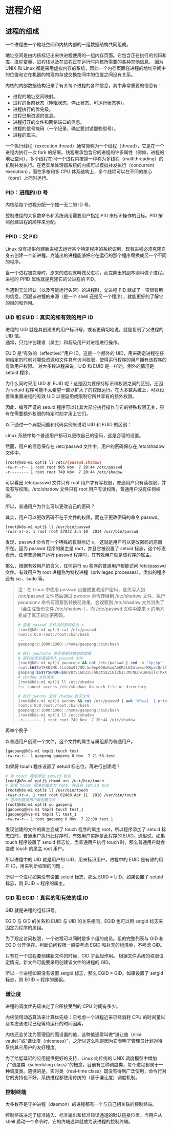 # 进程介绍

## 进程的组成 

一个进程由一个地址空间和内核内部的一组数据结构共同组成。

地址空间是由内核标记出来供进程使用的一组内存页面。它包含正在执行的代码和库、进程变量、进程栈以及在进程正在运行时内核所需要的各种其他信息。 因为 UNIX 和 Linux 都是采用虚拟内存的系统，因此一个内存页面在进程的地址空间中的位置和它在机器的物理内存或交换空间中的位置之间没有关系。

内核的内部数据结构记录了有关每个进程的各种信息，其中非常重要的信息有：

* 进程的地址空间映射。
* 进程的当前状态（睡眠状态、停止状态、可运行状态等）。
* 进程执行的优先级。
* 进程已用资源的信息。
* 进程打开的文件和网络端口的信息。
* 进程的信号掩码（一个记录，确定要封锁那些信号）。
* 进程的属主。

一个执行线程（execution thread）通常简称为一个线程（thread），它是在一个进程内执行一次 fork 的结果。线程继承包含它的进程的许多属性（例如，进程的地址空间），多个线程在同一个进程内按照一种称为多线程（multithreading）的机制并发执行。在老实单处理器系统的内核可以模拟并发执行（concurrent execution），而在多核和多 CPU 体系结构上，多个线程可以在不同的核心（core）上同时运行。

### PID：进程的 ID 号

内核给每个进程分配一个独一无二的 ID 号。

控制进程的大多数命令和系统调用需要用户指定 PID 来标识操作的目标。PID 按照创建进程的顺序来分配。

### PPID：父 PID

Linux 没有提供创建新进程去运行某个特定程序的系统调用，现有进程必须克隆自身去创建一个新进程。克隆出的进程能够把它在运行的那个程序替换成另一个不同的程序。

当一个进程被克隆时，原来的进程就叫做父进程，而克隆出的副本则叫做子进程。进程的 PPID 属性就是克隆它的父进程的 PID。

当遇到无法辨认（以及可能运行失常）的进程时，父进程 PID 就成了一项很有用的信息。回溯该进程的来源（是一个 shell 还是另一个程序），就能更好的了解它的目的和作用。

### UID 和 EUID：真实的和有效的用户 ID

进程的 UID 就是其创建者的用户标识号，或者更确切地说，就是复制了父进程的 UID 值。  
通常，只允许创建者（属主）和超级用户对进程进行操作。

EUID 是“有效的（effective）”用户 ID，这是一个额外的 UID，用来确定进程在任何给定的时刻对哪些资源和文件具有访问权限，使得运行程序的用户拥有该程序的有效用户权限。 对大多数进程来说，UID 和 EUID 是一样的，例外的情况是 setuid 程序。

为什么同时采用 UID 和 EUID 呢？这是因为要保持标识和权限之间的区别，还因为 setuid 程序可能不太希望一直以扩大了的权限运行。在大多数系统上，可以设置和重置进程的有效 UID 以便启用或限制它所共享有的额外权限。

因此，编写严谨的 setuid 程序可以让其大部分执行操作与它的特殊权限无关，只有在需要额外权限的特定时刻才用上它们。

以下通过一个典型问题和代码实例来说明 UID 和 EUID 的区别：

Linux 系统中每个普通用户都可以更改自己的密码，这是合理的设置。

然而，用户的信息保存在 /etc/passwd 文件中，用户的密码保存在 /etc/shadow 文件中。

```bash
[root@k8s-m1 opt]$ ll /etc/{passwd,shadow}
-rw-r--r-- 1 root root 905 Nov  7 20:44 /etc/passwd
-r-------- 1 root root 749 Nov  7 20:44 /etc/shadow
```

可以看出 /etc/passwd 文件只有 root 用户才有写权限，普通用户只有读权限，并没有写权限。/etc/shadow 文件只有 root 用户有读权限，普通用户没有任何权限。

所以，普通用户为什么可以更改自己的密码？

其实，用户可以更改密码不在于文件的权限，而在于更改密码的命令 passwd。

```bash
[root@k8s-m1 opt]$ ll /usr/bin/passwd 
-rwsr-xr-x. 1 root root 27832 Jun 10  2014 /usr/bin/passwd
```

发现，passwd 命令有一个特殊的权限标记 s， 这就是用户可以更改密码的原因所在。因为 passwd 程序的属主是 root，并且它被设置了 setuid 标志，这个标志表示，任何普通用户运行 passwd 程序时，其有效用户就是该程序的属主。

那么，根据有效用户的含义，任何运行 su 程序的普通用户都能访问 /etc/passwd 文件。有效用户为 root 进程称为特权进程（privileged processes）。类似的程序还有 su 、sudo 等。

> 注：在 Linux 中使用 passwd 设置或更改用户密码，是先写入到 /etc/passwd 文件然后通过 pwconv 命令转换到 /etc/shadow 文件，执行 pwunconv 命令可观察到转换前效果，会观察到 /etc/shadow 文件消失了（会生成备份文件 /etc/shadow-），而 /etc/passwd 文件中原来 x 的地方变成了真正的加密密码。
>
> ```bash
> # 查看 passwd 文件内的密码位为 x
> [root@k8s-m1 opt]$ cat /etc/passwd
> root:x:0:0:root:/root:/bin/bash
> ...
> gaopeng:x:1000:1000::/home/gaopeng:/bin/bash
>
> # 执行 pwunconv 命令观察转换前的效果
> # 密码加密后直接写入 passwd 文件
> [root@k8s-m1 opt]$ pwunconv && cat /etc/passwd | sed -n '1p;$p' 
> root:$6$4wYFKD3M$.fisd6w9t7UQ.5u9ep0G0uKxdAeKR3LOZolmxcrRRpx4QnlfESkSQqWYgZ/9DGpbYOLVvXvFb17OLsYb/skHu0:0:0:root:/root:/bin/bash
> gaopeng:$6$YrSGNUFu$6DVBtSC6D21CFhQqtiB2i8I2hIC3MCNL691WR6IlxTMxXiBxQEwzH3dcC5gji1SOno4Y7ekQ5Wiy85DzafHzo0:1000:1000::/home/gaopeng:/bin/bash
> # shadow 文件消失
> [root@k8s-m1 opt]$ ll /etc/shadow
> ls: cannot access /etc/shadow: No such file or directory
>
> # 执行 pwconv 生成 shadow 影子文件
> [root@k8s-m1 opt]$ pwconv && cat /etc/passwd | awk 'NR==1  { print } END { print }'
> root:x:0:0:root:/root:/bin/bash
> gaopeng:x:1000:1000::/home/gaopeng:/bin/bash
> [root@k8s-m1 opt]$ ll /etc/shadow
> -r-------- 1 root root 749 Nov  7 20:44 /etc/shadow
> ```

再举个例子：

以普通用户创建一个文件，这个文件的属主与属组都为普通用户。

```bash
[gaopeng@k8s-m1 tmp]$ touch test
-rw-rw-r-- 1 gaopeng gaopeng 0 Nov  7 21:58 test
```

如果将 touch 程序设置了 setuid 标志位，再进行创建呢？

```bash
# 为 touch 程序添加 setuid 标志
[root@k8s-m1 opt]$ chmod u+s /usr/bin/touch
# 查看 touch 程序的属主为 root，并且有 setuid 标志
[root@k8s-m1 opt]$ ll /usr/bin/touch
-rwsr-xr-x. 1 root root 62488 Apr 11  2018 /usr/bin/touch
# 切换到普通用户再创建文件
[root@k8s-m1 opt]$ su gaopeng
[gaopeng@k8s-m1 tmp]$ touch test_1
[gaopeng@k8s-m1 tmp]$ ll test_1
-rw-rw-r-- 1 root gaopeng 0 Nov  7 22:00 test_1
```

发现创建的文件的属主变成了 touch 程序的属主 root，所以程序添加了 setuid 标志位时，普通用户执行此程序时，有效用户实际是此程序的 EUID。通俗说，如果 touch 程序设置了 setuid 标志位，当普通用户执行 touch 时，那么普通用户就会变成 touch 的属主 root 用户。

所以进程中的 UID 就是用户的 UID，用来标识用户。进程中的 EUID 是有效的用户 ID，用来判断权限的问题 。 

所以一个进程如果没有设置 setuid 标志，那么 EUID = UID。如果设置了 setuid 标志，则 EUID = 程序的属主。

### GID 和 EGID：真实的和有效的组 ID

GID 就是进程的组标识号。

EGID 与 GID 的关系和 EUID 与 UID 的关系相同，EGID 也可以用 setgid 标志来固定为程序的属组。

为了规定访问权限，一个进程可以同时是多个组的成员。组的完整列表与 GID 和 EGID 分开保存。判断访问权限一般要考虑 EGID 和补充的组清单，不考虑 GID。

只有在一个进程要创建新文件的时候，GID 才会起作用。根据文件系统的权限设定情况，新文件可能要采用创建该文件的进程的 GID。

所以一个进程如果没有设置 setgid 标志，那么 EGID = GID。如果设置了 setgid 标志，则 EGID = 程序的属组。

### 谦让度

进程的调度优先级决定了它所接受到的 CPU 时间有多少。

内核使用动态算法来计算优先级：它考虑一个进程近来已经消耗 CPU 的时间量以及考虑该进程已经等待运行的时间因素。

内核还会关注为管理目的而设置的值，这种值通常叫做“谦让值（nice vaule）”或“谦让度（niceness）”，之所以这么叫是因为它表明了管理员计划对待系统其它用户的友好程度。

为了给低延迟的应用提供更好的支持，Linux 向传统的 UNIX 调度模型中增加了“调度类（scheduling class）”的概念。目前有三种调度类，每个进程都属于一种调度类。遗憾的是，实时类（real-time class）既没有得到广泛使用，命令行对它的支持也不好。系统进程都使用传统的（基于谦让度）调度机制。

### 控制终端

大多数不是守护进程（daemon）的进程都有一个与自己相关联的控制终端。

控制终端决定了标准输入、标准输出和标准错误通道的默认链接位置。当用户从 shell 启动一个命令时，它的终端通常就成为该进程的控制终端。

